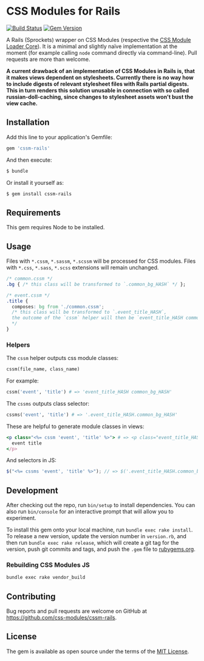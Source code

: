 # CSS Modules for Rails

[![Build Status](https://travis-ci.org/tomasc/cssm-rails.svg)](https://travis-ci.org/tomasc/cssm-rails) [![Gem Version](https://badge.fury.io/rb/cssm-rails.svg)](http://badge.fury.io/rb/cssm-rails)

A Rails (Sprockets) wrapper on CSS Modules (respective the [CSS Module Loader Core](https://github.com/css-modules/css-modules-loader-core)).
It is a minimal and slightly naïve implementation at the moment (for example calling `node` command directly via command-line). Pull requests are more than welcome.

**A current drawback of an implementation of CSS Modules in Rails is, that it makes views dependent on stylesheets. Currently there is no way how to include digests of relevant stylesheet files with Rails partial digests. This in turn renders this solution unusable in connection with so called russian-doll-caching, since changes to stylesheet assets won't bust the view cache.**

## Installation

Add this line to your application's Gemfile:

```ruby
gem 'cssm-rails'
```

And then execute:

```sh
$ bundle
```

Or install it yourself as:

```sh
$ gem install cssm-rails
```

## Requirements

This gem requires Node to be installed.

## Usage

Files with `*.cssm`, `*.sassm`, `*.scssm` will be processed for CSS modules.
Files with `*.css`, `*.sass`, `*.scss` extensions will remain unchanged.

```css
/* common.cssm */
.bg { /* this class will be transformed to `.common_bg_HASH` */ };
```

```css
/* event.cssm */
.title {
  composes: bg from './common.cssm';
  /* this class will be transformed to `.event_title_HASH`,
  the outcome of the `cssm` helper will then be `event_title_HASH common_bg_HASH`
  */
}
```

### Helpers

The `cssm` helper outputs css module classes:

```ruby
cssm(file_name, class_name)
```

For example:

```ruby
cssm('event', 'title') # => 'event_title_HASH common_bg_HASH'
```

The `cssms` outputs class selector:

```ruby
cssms('event', 'title') # => '.event_title_HASH.common_bg_HASH'
```

These are helpful to generate module classes in views:

```ruby
<p class="<%= cssm 'event', 'title' %>"> # => <p class="event_title_HASH common_bg_HASH">
  event title
</p>
```

And selectors in JS:

```js
$("<%= cssms 'event', 'title' %>"); // => $('.event_title_HASH.common_bg_HASH')
```

## Development

After checking out the repo, run `bin/setup` to install dependencies. You can also run `bin/console` for an interactive prompt that will allow you to experiment.

To install this gem onto your local machine, run `bundle exec rake install`. To release a new version, update the version number in `version.rb`, and then run `bundle exec rake release`, which will create a git tag for the version, push git commits and tags, and push the `.gem` file to [rubygems.org](https://rubygems.org).

### Rebuilding CSS Modules JS

```sh
bundle exec rake vendor_build
```

## Contributing

Bug reports and pull requests are welcome on GitHub at https://github.com/css-modules/cssm-rails.

## License

The gem is available as open source under the terms of the [MIT License](http://opensource.org/licenses/MIT).
